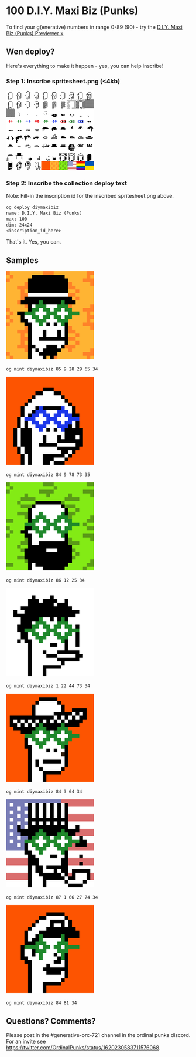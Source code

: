 # 100 D.I.Y. Maxi Biz (Punks)



To find your g(enerative) numbers in range 0-89 (90) - try the [D.I.Y. Maxi Biz (Punks) Previewer »](https://ordbase.github.io/generative-orc-721/diymaxibiz)



## Wen deploy?


Here's everything to make it happen - yes, you can help inscribe!


### Step 1:   Inscribe spritesheet.png (<4kb)

![](spritesheet.png)



### Step 2:  Inscribe the collection deploy text

Note:  Fill-in the inscription id for the inscribed spritesheet.png above.

```
og deploy diymaxibiz
name: D.I.Y. Maxi Biz (Punks)
max: 100
dim: 24x24
<inscription_id_here>
```


That's it. Yes, you can.




## Samples


![](i/maxibiz1@10x.png)

`og mint diymaxibiz 85 9 28 29 65 34`

![](i/maxibiz2@10x.png)

`og mint diymaxibiz 84 9 78 73 35`

![](i/maxibiz3@10x.png)

`og mint diymaxibiz 86 12 25 34`

![](i/maxibiz4@10x.png)

`og mint diymaxibiz 1 22 44 73 34`

![](i/maxibiz5@10x.png)

`og mint diymaxibiz 84 3 64 34`

![](i/maxibiz6@10x.png)

`og mint diymaxibiz 87 1 66 27 74 34`


![](i/maxibiz7@10x.png)

`og mint diymaxibiz 84 81 34`



## Questions? Comments?

Please post in the #generative-orc-721 channel
in the ordinal punks discord.
For an invite
see <https://twitter.com/OrdinalPunks/status/1620230583711576068>.

